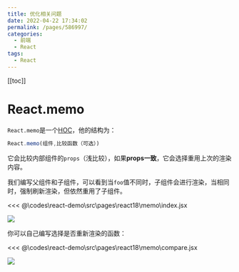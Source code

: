 ```yaml
---
title: 优化相关问题
date: 2022-04-22 17:34:02
permalink: /pages/586997/
categories:
  - 前端
  - React
tags:
  - React
---
```


[[toc]]

# React.memo

`React.memo`是一个[HOC](/pages/1aa093/)，他的结构为：

```js
React.memo(组件,比较函数（可选）)
```

它会比较内部组件的`props`（浅比较），如果**props一致**，它会选择重用上次的渲染内容。

我们编写父组件和子组件，可以看到当`foo`值不同时，子组件会进行渲染，当相同时，强制刷新渲染，但依然重用了子组件。

<<< @\codes\react-demo\src\pages\react18\memo\index.jsx

![](https://linyc.oss-cn-beijing.aliyuncs.com/memo.gif)

你可以自己编写选择是否重新渲染的函数：

<<< @\codes\react-demo\src\pages\react18\memo\compare.jsx

![](https://linyc.oss-cn-beijing.aliyuncs.com/meomo2.gif)